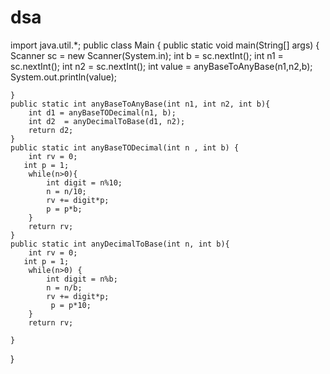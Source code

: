 # dsa


<!-- 1. You are given a number n.
2. You are given a base b1. n is a number on base b.
3. You are given another base b2.
4. You are required to convert the number n of base b1 to a number in base b2.
Input Format
A number n
A base b1
A base b2
Output Format
A number of base b2 equal in value to n of base b1.
 -->

import java.util.*;
public class Main
{
	public static void main(String[] args) {
		Scanner sc = new Scanner(System.in);
		int b = sc.nextInt();
		int n1 = sc.nextInt();
		int n2 = sc.nextInt();
		int value = anyBaseToAnyBase(n1,n2,b);
		System.out.println(value);
	
	}
	public static int anyBaseToAnyBase(int n1, int n2, int b){
	    int d1 = anyBaseTODecimal(n1, b);
	    int d2  = anyDecimalToBase(d1, n2);
	    return d2;
	}
	public static int anyBaseTODecimal(int n , int b) {
	    int rv = 0;
	   int p = 1;
	    while(n>0){
	        int digit = n%10;
	        n = n/10;
	        rv += digit*p;
	        p = p*b;
	    }
	    return rv;
	}
	public static int anyDecimalToBase(int n, int b){
	    int rv = 0;
	   int p = 1;
	    while(n>0) {
	        int digit = n%b;
	        n = n/b;
	        rv += digit*p;
	         p = p*10;
	    }
	    return rv;
	    
	}
	
	
}
